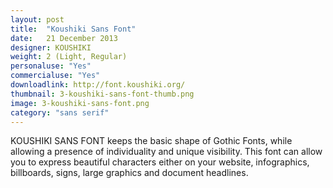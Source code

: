 ```yaml
---
layout: post
title:  "Koushiki Sans Font"
date:   21 December 2013
designer: KOUSHIKI
weight: 2 (Light, Regular)
personaluse: "Yes"
commercialuse: "Yes"
downloadlink: http://font.koushiki.org/
thumbnail: 3-koushiki-sans-font-thumb.png
image: 3-koushiki-sans-font.png
category: "sans serif"
---
```


KOUSHIKI SANS FONT keeps the basic shape of Gothic Fonts, while allowing a presence of individuality and unique visibility. This font can allow you to express beautiful characters either on your website, infographics, billboards, signs, large graphics and document headlines.

